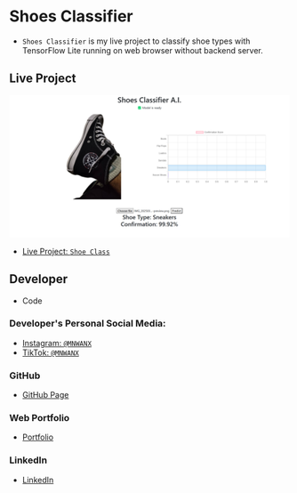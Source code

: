 # Shoes Classifier
- ```Shoes Classifier``` is my live project to classify shoe types with TensorFlow Lite running on web browser without backend server.

## Live Project
![](/live%20project.png)
- [Live Project: ```Shoe Class```](https://mnwanx.github.io/shoes_class)


## Developer
- Code

### Developer's Personal Social Media:
- [Instagram: ```@MNWANX```](https://instagram.com/mnwanx)
- [TikTok: ```@MNWANX```](https://tiktok.com/@mnwanx)

### GitHub
- [GitHub Page](https://github.com/mnwanx)

### Web Portfolio
- [Portfolio](https://mnwanx.github.io)

### LinkedIn
- [LinkedIn](https://www.linkedin.com/in/mnwanx)